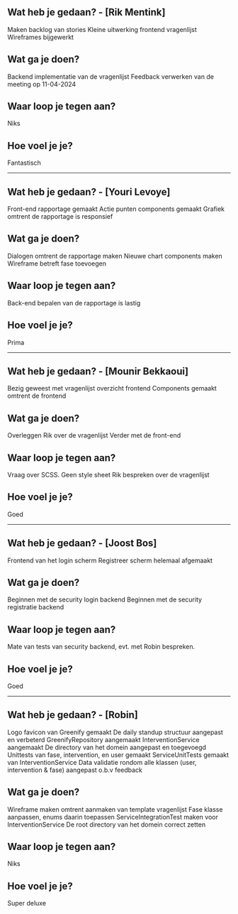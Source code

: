 ## Wat heb je gedaan? - [Rik Mentink]
Maken backlog van stories
Kleine uitwerking frontend vragenlijst
Wireframes bijgewerkt

## Wat ga je doen?
Backend implementatie van de vragenlijst
Feedback verwerken van de meeting op 11-04-2024

## Waar loop je tegen aan?
Niks

## Hoe voel je je?
Fantastisch

---
## Wat heb je gedaan? - [Youri Levoye]
Front-end rapportage gemaakt
Actie punten components gemaakt
Grafiek omtrent de rapportage is responsief

## Wat ga je doen?
Dialogen omtrent de rapportage maken
Nieuwe chart components maken
Wireframe betreft fase toevoegen

## Waar loop je tegen aan?
Back-end bepalen van de rapportage is lastig 

## Hoe voel je je?
Prima

---
## Wat heb je gedaan? - [Mounir Bekkaoui]
Bezig geweest met vragenlijst overzicht frontend
Components gemaakt omtrent de frontend

## Wat ga je doen?
Overleggen Rik over de vragenlijst
Verder met de front-end

## Waar loop je tegen aan?
Vraag over SCSS. Geen style sheet
Rik bespreken over de vragenlijst

## Hoe voel je je?
Goed

---
## Wat heb je gedaan? - [Joost Bos]
Frontend van het login scherm 
Registreer scherm helemaal afgemaakt

## Wat ga je doen?
Beginnen met de security login backend
Beginnen met de security registratie backend

## Waar loop je tegen aan?
Mate van tests van security backend, evt. met Robin bespreken.

## Hoe voel je je?
Goed

---
## Wat heb je gedaan? - [Robin]
Logo favicon van Greenify gemaakt
De daily standup structuur aangepast en verbeterd
GreenifyRepository aangemaakt
InterventionService aangemaakt
De directory van het domein aangepast en toegevoegd
Unittests van fase, intervention, en user gemaakt
ServiceUnitTests gemaakt van InterventionService
Data validatie rondom alle klassen (user, intervention & fase) aangepast o.b.v feedback


## Wat ga je doen?
Wireframe maken omtrent aanmaken van template vragenlijst
Fase klasse aanpassen, enums daarin toepassen
ServiceIntegrationTest maken voor InterventionService
De root directory van het domein correct zetten

## Waar loop je tegen aan?
Niks

## Hoe voel je je?
Super deluxe